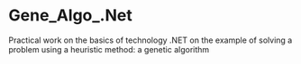 # Gene_Algo_.Net
Practical work on the basics of technology .NET on the example of solving a problem using a heuristic method: a genetic algorithm
